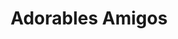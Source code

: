 ---
title: "Adorables Amigos"
url: /ciudad-autonoma-de-buenos-aires/adorables-amigos/
shop: Tiere
---